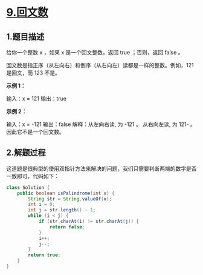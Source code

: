 # [9.回文数](https://leetcode-cn.com/problems/palindrome-number/)

## 1.题目描述

给你一个整数 x ，如果 x 是一个回文整数，返回 true ；否则，返回 false 。

回文数是指正序（从左向右）和倒序（从右向左）读都是一样的整数。例如，121 是回文，而 123 不是。

**示例 1：**

输入：x = 121
输出：true

**示例 2：**

输入：x = -121
输出：false
解释：从左向右读, 为 -121 。 从右向左读, 为 121- 。因此它不是一个回文数。

## 2.解题过程

这道题是很典型的使用双指针方法来解决的问题，我们只需要判断两端的数字是否一致即可，代码如下：

```java
class Solution {
    public boolean isPalindrome(int x) {
        String str = String.valueOf(x);
        int i = 0;
        int j = str.length() - 1;
        while (i < j) {
            if (str.charAt(i) != str.charAt(j)) {
                return false;
            }
            i++;
            j--;
        }
        return true;
    }
}
```

